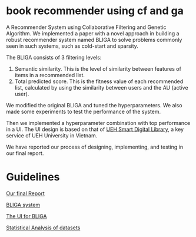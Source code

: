 # book recommender using cf and ga
 A Recommender System using Collaborative Filtering and Genetic Algorithm. We implemented a paper with a novel approach in building a robust recommender system named BLIGA to solve problems commonly seen in such systems, such as cold-start and sparsity.
 
 The BLIGA consists of 3 filtering levels:
 1. Semantic similarity. This is the level of similarity between features of items in a recommended list.
 2. Total predicted score. This is the fitness value of each recommended list, calculated by using the similarity between users and the AU (active user).

We modified the original BLIGA and tuned the hyperparameters. We also made some experiments to test the performance of the system.

Then we implemented a hyperparameter combination with top performance in a UI. The UI design is based on that of [UEH Smart Digital Library](https://smartlib.ueh.edu.vn/), a key service of UEH University in Vietnam.

We have reported our process of designing, implementing, and testing in our final report.

# Guidelines
[Our final Report](UEH500Report.pdf)

[BLIGA system](Algorithm/main.py)

[The UI for BLIGA](UI/main.py)

[Statistical Analysis of datasets](Algorithm/statistics.ipynb)
